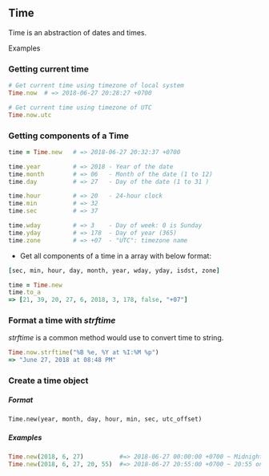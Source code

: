 ## Time

Time is an abstraction of dates and times. 

Examples

### Getting current time

```ruby
# Get current time using timezone of local system
Time.now  # => 2018-06-27 20:28:27 +0700

# Get current time using timezone of UTC
Time.now.utc
```

### Getting components of a Time 

```ruby
time = Time.new   # => 2018-06-27 20:32:37 +0700

time.year         # => 2018 - Year of the date 
time.month        # => 06   - Month of the date (1 to 12)
time.day          # => 27   - Day of the date (1 to 31 )

time.hour         # => 20   - 24-hour clock
time.min          # => 32
time.sec          # => 37

time.wday         # => 3    - Day of week: 0 is Sunday
time.yday         # => 178  - Day of year (365)
time.zone         # => +07  - "UTC": timezone name
```

- Get all components of a time in a array with below format:

```ruby
[sec, min, hour, day, month, year, wday, yday, isdst, zone]
```

```ruby
time = Time.new
time.to_a
=> [21, 39, 20, 27, 6, 2018, 3, 178, false, "+07"]
```

### Format a time with *strftime* 

*strftime* is a common method would use to convert time to string.

```ruby
Time.now.strftime("%B %e, %Y at %I:%M %p")
=> "June 27, 2018 at 08:48 PM"
```

### Create a time object

##### Format
```markdown
Time.new(year, month, day, hour, min, sec, utc_offset)
```

##### Examples
```ruby 
Time.new(2018, 6, 27)          #=> 2018-06-27 00:00:00 +0700 ~ Midnight 27 June 2018
Time.new(2018, 6, 27, 20, 55)  #=> 2018-06-27 20:55:00 +0700 ~ 20:55 on 27 June 2018
```
